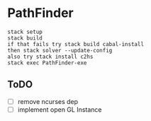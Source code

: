 # PathFinder
```
stack setup
stack build
if that fails try stack build cabal-install
then stack solver --update-config
also try stack install c2hs
stack exec PathFinder-exe
```
## ToDO
- [ ] remove ncurses dep
- [ ] implement open GL Instance
